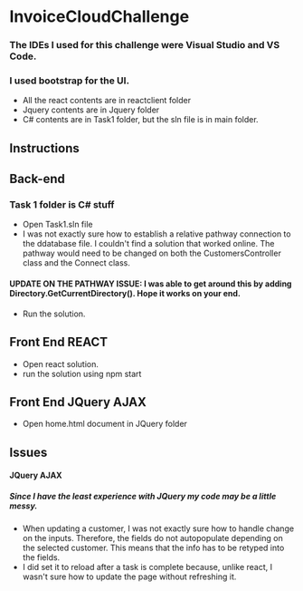 # InvoiceCloudChallenge

### The IDEs I used for this challenge were Visual Studio and VS Code.

### I used bootstrap for the UI.

* All the react contents are in reactclient folder
* Jquery contents are in Jquery folder
* C# contents are in Task1 folder, but the sln file is in main folder.

## Instructions
## Back-end
### Task 1 folder is C# stuff
* Open Task1.sln file
* I was not exactly sure how to establish a relative pathway connection to the ddatabase file. I couldn't find a solution that worked online. The pathway would need to be changed on both the CustomersController class and the Connect class.
#### UPDATE ON THE PATHWAY ISSUE: I was able to get around this by adding Directory.GetCurrentDirectory(). Hope it works on your end.
* Run the solution.

## Front End REACT
* Open react solution.
* run the solution using npm start

## Front End JQuery AJAX
* Open home.html document in JQuery folder


## Issues

#### JQuery AJAX
##### Since I have the least experience with JQuery my code may be a little messy. 
* When updating a customer, I was not exactly sure how to handle change on the inputs. Therefore, the fields do not autopopulate depending on the selected customer. This means that the info has to be retyped into the fields.
* I did set it to reload after a task is complete because, unlike react, I wasn't sure how to update the page without refreshing it. 
